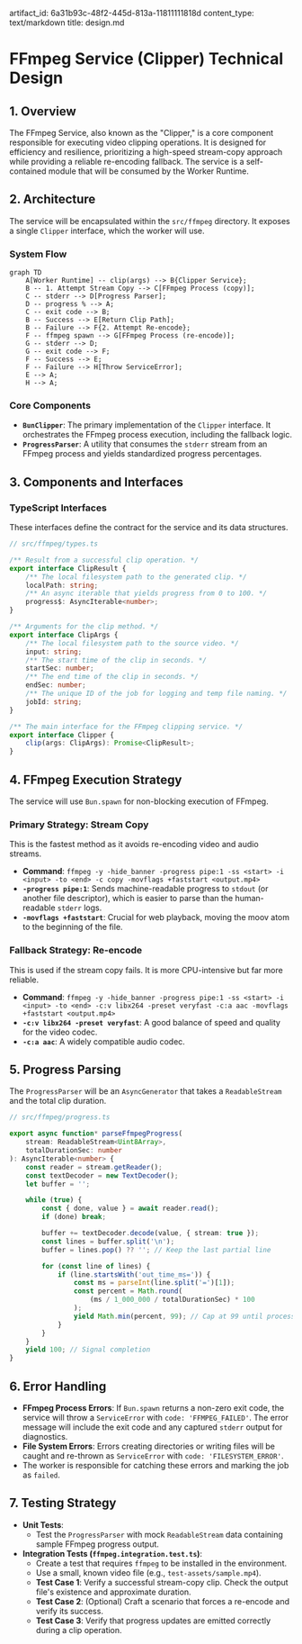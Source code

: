 artifact_id: 6a31b93c-48f2-445d-813a-11811111818d
content_type: text/markdown
title: design.md

# FFmpeg Service (Clipper) Technical Design

## 1. Overview

The FFmpeg Service, also known as the "Clipper," is a core component responsible for executing video clipping operations. It is designed for efficiency and resilience, prioritizing a high-speed stream-copy approach while providing a reliable re-encoding fallback. The service is a self-contained module that will be consumed by the Worker Runtime.

## 2. Architecture

The service will be encapsulated within the `src/ffmpeg` directory. It exposes a single `Clipper` interface, which the worker will use.

### System Flow

```mermaid
graph TD
    A[Worker Runtime] -- clip(args) --> B{Clipper Service};
    B -- 1. Attempt Stream Copy --> C[FFmpeg Process (copy)];
    C -- stderr --> D[Progress Parser];
    D -- progress % --> A;
    C -- exit code --> B;
    B -- Success --> E[Return Clip Path];
    B -- Failure --> F{2. Attempt Re-encode};
    F -- ffmpeg spawn --> G[FFmpeg Process (re-encode)];
    G -- stderr --> D;
    G -- exit code --> F;
    F -- Success --> E;
    F -- Failure --> H[Throw ServiceError];
    E --> A;
    H --> A;
```

### Core Components

-   **`BunClipper`**: The primary implementation of the `Clipper` interface. It orchestrates the FFmpeg process execution, including the fallback logic.
-   **`ProgressParser`**: A utility that consumes the `stderr` stream from an FFmpeg process and yields standardized progress percentages.

## 3. Components and Interfaces

### TypeScript Interfaces

These interfaces define the contract for the service and its data structures.

```typescript
// src/ffmpeg/types.ts

/** Result from a successful clip operation. */
export interface ClipResult {
    /** The local filesystem path to the generated clip. */
    localPath: string;
    /** An async iterable that yields progress from 0 to 100. */
    progress$: AsyncIterable<number>;
}

/** Arguments for the clip method. */
export interface ClipArgs {
    /** The local filesystem path to the source video. */
    input: string;
    /** The start time of the clip in seconds. */
    startSec: number;
    /** The end time of the clip in seconds. */
    endSec: number;
    /** The unique ID of the job for logging and temp file naming. */
    jobId: string;
}

/** The main interface for the FFmpeg clipping service. */
export interface Clipper {
    clip(args: ClipArgs): Promise<ClipResult>;
}
```

## 4. FFmpeg Execution Strategy

The service will use `Bun.spawn` for non-blocking execution of FFmpeg.

### Primary Strategy: Stream Copy

This is the fastest method as it avoids re-encoding video and audio streams.

-   **Command**: `ffmpeg -y -hide_banner -progress pipe:1 -ss <start> -i <input> -to <end> -c copy -movflags +faststart <output.mp4>`
-   **`-progress pipe:1`**: Sends machine-readable progress to `stdout` (or another file descriptor), which is easier to parse than the human-readable `stderr` logs.
-   **`-movflags +faststart`**: Crucial for web playback, moving the moov atom to the beginning of the file.

### Fallback Strategy: Re-encode

This is used if the stream copy fails. It is more CPU-intensive but far more reliable.

-   **Command**: `ffmpeg -y -hide_banner -progress pipe:1 -ss <start> -i <input> -to <end> -c:v libx264 -preset veryfast -c:a aac -movflags +faststart <output.mp4>`
-   **`-c:v libx264 -preset veryfast`**: A good balance of speed and quality for the video codec.
-   **`-c:a aac`**: A widely compatible audio codec.

## 5. Progress Parsing

The `ProgressParser` will be an `AsyncGenerator` that takes a `ReadableStream` and the total clip duration.

```typescript
// src/ffmpeg/progress.ts

export async function* parseFfmpegProgress(
    stream: ReadableStream<Uint8Array>,
    totalDurationSec: number
): AsyncIterable<number> {
    const reader = stream.getReader();
    const textDecoder = new TextDecoder();
    let buffer = '';

    while (true) {
        const { done, value } = await reader.read();
        if (done) break;

        buffer += textDecoder.decode(value, { stream: true });
        const lines = buffer.split('\n');
        buffer = lines.pop() ?? ''; // Keep the last partial line

        for (const line of lines) {
            if (line.startsWith('out_time_ms=')) {
                const ms = parseInt(line.split('=')[1]);
                const percent = Math.round(
                    (ms / 1_000_000 / totalDurationSec) * 100
                );
                yield Math.min(percent, 99); // Cap at 99 until process exits
            }
        }
    }
    yield 100; // Signal completion
}
```

## 6. Error Handling

-   **FFmpeg Process Errors**: If `Bun.spawn` returns a non-zero exit code, the service will throw a `ServiceError` with `code: 'FFMPEG_FAILED'`. The error message will include the exit code and any captured `stderr` output for diagnostics.
-   **File System Errors**: Errors creating directories or writing files will be caught and re-thrown as `ServiceError` with `code: 'FILESYSTEM_ERROR'`.
-   The worker is responsible for catching these errors and marking the job as `failed`.

## 7. Testing Strategy

-   **Unit Tests**:
    -   Test the `ProgressParser` with mock `ReadableStream` data containing sample FFmpeg progress output.
-   **Integration Tests (`ffmpeg.integration.test.ts`)**:
    -   Create a test that requires `ffmpeg` to be installed in the environment.
    -   Use a small, known video file (e.g., `test-assets/sample.mp4`).
    -   **Test Case 1**: Verify a successful stream-copy clip. Check the output file's existence and approximate duration.
    -   **Test Case 2**: (Optional) Craft a scenario that forces a re-encode and verify its success.
    -   **Test Case 3**: Verify that progress updates are emitted correctly during a clip operation.
